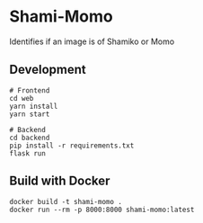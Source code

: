 # Shami-Momo

Identifies if an image is of Shamiko or Momo

## Development

    # Frontend
    cd web
    yarn install
    yarn start

    # Backend
    cd backend
    pip install -r requirements.txt
    flask run

## Build with Docker
    docker build -t shami-momo .
    docker run --rm -p 8000:8000 shami-momo:latest
